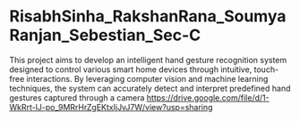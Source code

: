 # RisabhSinha_RakshanRana_SoumyaRanjan_Sebestian_Sec-C
This project aims to develop an intelligent hand gesture recognition system designed to control various smart home devices through intuitive, touch-free interactions. By leveraging computer vision and machine learning techniques, the system can accurately detect and interpret predefined hand gestures captured through a camera
https://drive.google.com/file/d/1-WkRrt-lJ-po_9MRrHrZgEKtxIjJvJ7W/view?usp=sharing
